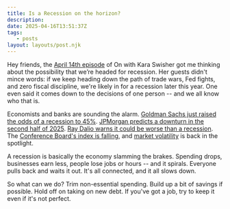```yaml
---
title: Is a Recession on the horizon?
description:
date: 2025-04-16T13:51:37Z
tags:
   - posts
layout: layouts/post.njk
---
```


Hey friends, the [April 14th episode](https://podcasts.voxmedia.com/show/on-with-kara-swisher) of On with Kara Swisher got me thinking about the possibility that we’re headed for recession. Her guests didn't mince words: if we keep heading down the path of trade wars, Fed fights, and zero fiscal discipline, we're likely in for a recession later this year. One even said it comes down to the decisions of one person -- and we all know who that is.

Economists and banks are sounding the alarm. [Goldman Sachs just raised the odds of a recession to 45%](https://www.reuters.com/markets/us/goldman-sachs-raises-odds-us-recession-45-2025-04-07/). [JPMorgan predicts a downturn in the second half of 2025](https://finance.yahoo.com/news/jpmorgan-becomes-the-first-wall-street-bank-to-forecast-a-us-recession-following-trumps-tariffs-222019272.html). [Ray Dalio warns it could be worse than a recession](https://www.marketwatch.com/story/ray-dalio-says-trumps-trade-war-could-spark-something-worse-than-a-recession-3774ceef). The [Conference Board's index is falling](https://www.conference-board.org/topics/us-leading-indicators), and [market volatility](https://www.forbes.com/sites/investor-hub/article/is-a-recession-coming-2025/) is back in the spotlight.

A recession is basically the economy slamming the brakes. Spending drops, businesses earn less, people lose jobs or hours -- and it spirals. Everyone pulls back and waits it out. It's all connected, and it all slows down.

So what can we do? Trim non-essential spending. Build up a bit of savings if possible. Hold off on taking on new debt. If you've got a job, try to keep it even if it's not perfect.
